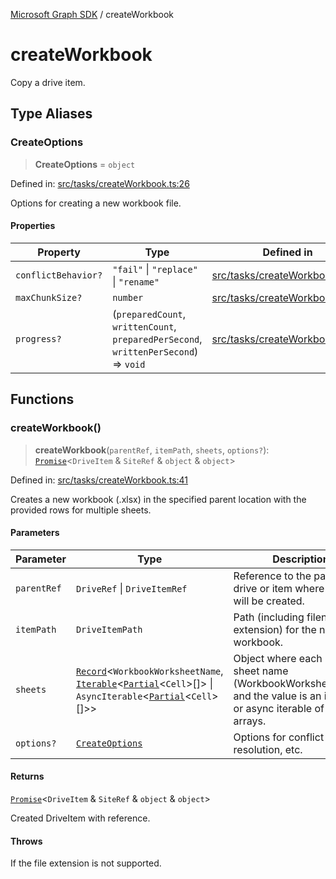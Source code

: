 [Microsoft Graph SDK](README.md) / createWorkbook

# createWorkbook

Copy a drive item.

## Type Aliases

### CreateOptions

> **CreateOptions** = `object`

Defined in: [src/tasks/createWorkbook.ts:26](https://github.com/Future-Secure-AI/sharepoint-workbook/blob/main/src/tasks/createWorkbook.ts#L26)

Options for creating a new workbook file.

#### Properties

| Property | Type | Defined in |
| ------ | ------ | ------ |
| <a id="conflictbehavior"></a> `conflictBehavior?` | `"fail"` \| `"replace"` \| `"rename"` | [src/tasks/createWorkbook.ts:27](https://github.com/Future-Secure-AI/sharepoint-workbook/blob/main/src/tasks/createWorkbook.ts#L27) |
| <a id="maxchunksize"></a> `maxChunkSize?` | `number` | [src/tasks/createWorkbook.ts:28](https://github.com/Future-Secure-AI/sharepoint-workbook/blob/main/src/tasks/createWorkbook.ts#L28) |
| <a id="progress"></a> `progress?` | (`preparedCount`, `writtenCount`, `preparedPerSecond`, `writtenPerSecond`) => `void` | [src/tasks/createWorkbook.ts:29](https://github.com/Future-Secure-AI/sharepoint-workbook/blob/main/src/tasks/createWorkbook.ts#L29) |

## Functions

### createWorkbook()

> **createWorkbook**(`parentRef`, `itemPath`, `sheets`, `options?`): [`Promise`](https://developer.mozilla.org/docs/Web/JavaScript/Reference/Global_Objects/Promise)\<`DriveItem` & `SiteRef` & `object` & `object`\>

Defined in: [src/tasks/createWorkbook.ts:41](https://github.com/Future-Secure-AI/sharepoint-workbook/blob/main/src/tasks/createWorkbook.ts#L41)

Creates a new workbook (.xlsx) in the specified parent location with the provided rows for multiple sheets.

#### Parameters

| Parameter | Type | Description |
| ------ | ------ | ------ |
| `parentRef` | `DriveRef` \| `DriveItemRef` | Reference to the parent drive or item where the file will be created. |
| `itemPath` | `DriveItemPath` | Path (including filename and extension) for the new workbook. |
| `sheets` | [`Record`](https://www.typescriptlang.org/docs/handbook/utility-types.html#recordkeys-type)\<`WorkbookWorksheetName`, [`Iterable`](https://www.typescriptlang.org/docs/handbook/iterators-and-generators.html#iterable-interface)\<[`Partial`](https://www.typescriptlang.org/docs/handbook/utility-types.html#partialtype)\<`Cell`\>[]\> \| `AsyncIterable`\<[`Partial`](https://www.typescriptlang.org/docs/handbook/utility-types.html#partialtype)\<`Cell`\>[]\>\> | Object where each key is a sheet name (WorkbookWorksheetName) and the value is an iterable or async iterable of row arrays. |
| `options?` | [`CreateOptions`](#createoptions) | Options for conflict resolution, etc. |

#### Returns

[`Promise`](https://developer.mozilla.org/docs/Web/JavaScript/Reference/Global_Objects/Promise)\<`DriveItem` & `SiteRef` & `object` & `object`\>

Created DriveItem with reference.

#### Throws

If the file extension is not supported.
